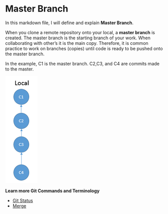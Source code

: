 # Master Branch

In this markdown file, I will define and explain **Master Branch**.

When you clone a remote repository onto your local, a **master branch** is created. The master branch is the starting branch of your work. When collaborating with other’s it is the main copy. Therefore, it is common practice to work on branches (copies) until code is ready to be pushed onto the master branch.

In the example, C1 is the master branch. C2,C3, and C4 are commits made to the master.

![masterbranch](/images/images/GitCommands/masterbranch.png)

**Learn more Git Commands and Terminology**
* [Git Status](https://github.com/Shannon-NJIT/MiniProject1/blob/master/GitCommands/GitStatus.md)
* [Merge](https://github.com/Shannon-NJIT/MiniProject1/blob/master/GitCommands/Merge.md)

